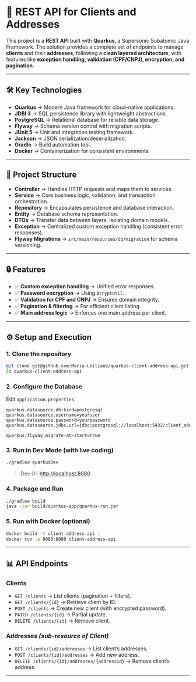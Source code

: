 # 🚀 REST API for Clients and Addresses

This project is a **REST API** built with **Quarkus**, a Supersonic Subatomic Java Framework.
The solution provides a complete set of endpoints to manage **clients** and their **addresses**, following a **clean layered architecture**, with features like **exception handling, validation (CPF/CNPJ), encryption, and pagination**.

---

## 🛠️ Key Technologies

* **Quarkus** → Modern Java framework for cloud-native applications.
* **JDBI 3** → SQL persistence library with lightweight abstractions.
* **PostgreSQL** → Relational database for reliable data storage.
* **Flyway** → Schema version control with migration scripts.
* **JUnit 5** → Unit and integration testing framework.
* **Jackson** → JSON serialization/deserialization.
* **Gradle** → Build automation tool.
* **Docker** → Containerization for consistent environments.

---

## 📂 Project Structure

* **Controller** → Handles HTTP requests and maps them to services.
* **Service** → Core business logic, validation, and transaction orchestration.
* **Repository** → Encapsulates persistence and database interaction.
* **Entity** → Database schema representation.
* **DTOs** → Transfer data between layers, isolating domain models.
* **Exception** → Centralized custom exception handling (consistent error responses).
* **Flyway Migrations** → `src/main/resources/db/migration` for schema versioning.

---

## 🔒 Features

* ✅ **Custom exception handling** → Unified error responses.
* ✅ **Password encryption** → Using `BcryptUtil`.
* ✅ **Validation for CPF and CNPJ** → Ensures domain integrity.
* ✅ **Pagination & filtering** → For efficient client listing.
* ✅ **Main address logic** → Enforces one main address per client.

---

## ⚙️ Setup and Execution

### 1. Clone the repository

```bash
git clone git@github.com:Maria-Leiliane/quarkus-client-address-api.git
cd quarkus-client-address-api
```

### 2. Configure the Database

Edit `application.properties`:

```properties
quarkus.datasource.db-kind=postgresql
quarkus.datasource.username=youruser
quarkus.datasource.password=yourpassword
quarkus.datasource.jdbc.url=jdbc:postgresql://localhost:5432/client_address_db

quarkus.flyway.migrate-at-start=true
```

### 3. Run in Dev Mode (with live coding)

```bash
./gradlew quarkusDev
```

> Dev UI: [http://localhost:8080](http://localhost:8080)

### 4. Package and Run

```bash
./gradlew build
java -jar build/quarkus-app/quarkus-run.jar
```

### 5. Run with Docker (optional)

```bash
docker build -t client-address-api .
docker run -p 8080:8080 client-address-api
```

---

## 📊 API Endpoints

### **Clients**

* `GET /clients` → List clients (pagination + filters).
* `GET /clients/{id}` → Retrieve client by ID.
* `POST /clients` → Create new client (with encrypted password).
* `PATCH /clients/{id}` → Partial update.
* `DELETE /clients/{id}` → Remove client.

### **Addresses** *(sub-resource of Client)*

* `GET /clients/{id}/addresses` → List client’s addresses.
* `POST /clients/{id}/addresses` → Add new address.
* `DELETE /clients/{id}/addresses/{addressId}` → Remove client’s address.

---
